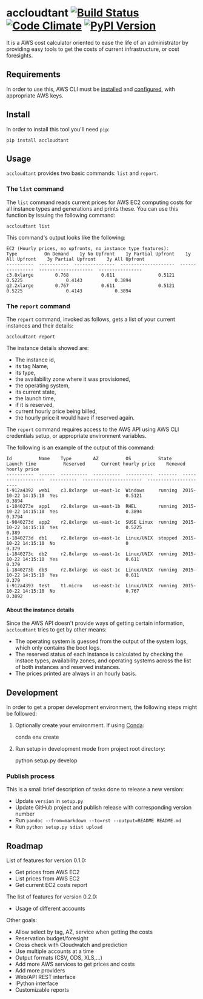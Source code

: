 # accloudtant [![Build Status][CI-Image]][CI-Url] [![Code Climate][CC-Image]][CC-Url] [![PyPI Version][PI-Image]][PI-Url]

  [CI-Image]: https://travis-ci.org/ifosch/accloudtant.svg
  [CI-Url]: https://travis-ci.org/ifosch/accloudtant
  [CC-Image]: https://codeclimate.com/github/ifosch/accloudtant/badges/gpa.svg
  [CC-Url]: https://codeclimate.com/github/ifosch/accloudtant
  [PI-Image]: https://badge.fury.io/py/accloudtant.svg
  [PI-Url]: https://badge.fury.io/py/accloudtant

It is a AWS cost calculator oriented to ease the life of an administrator by providing easy tools to get the costs of current infrastructure, or cost foresights.


## Requirements

In order to use this, AWS CLI must be [installed][AWS-CLI-Install] and [configured][AWS-CLI-Setup], with appropriate AWS keys.

  [AWS-CLI-Install]: http://docs.aws.amazon.com/cli/latest/userguide/installing.html
  [AWS-CLI-Setup]: http://docs.aws.amazon.com/cli/latest/userguide/cli-chap-getting-started.html

## Install

In order to install this tool you'll need `pip`:

    pip install accloudtant

## Usage

`accloudtant` provides two basic commands: `list` and `report`.

### The `list` command

The `list` command reads current prices for AWS EC2 computing costs for all instance types and generations and prints these.
You can use this function by issuing the following command:

    accloudtant list

This command's output looks like the following:

    EC2 (Hourly prices, no upfronts, no instance type features):
    Type          On Demand    1y No Upfront    1y Partial Upfront    1y All Upfront    3y Partial Upfront    3y All Upfront
    ----------  -----------  ---------------  --------------------  ----------------  --------------------  ----------------
    c3.8xlarge        0.768            0.611                0.5121            0.5225                0.4143            0.3894
    g2.2xlarge        0.767            0.611                0.5121            0.5225                0.4143            0.3894

### The `report` command

The `report` command, invoked as follows, gets a list of your current instances and their details:

    accloudtant report

The instance details showed are:

  * The instance id,
  * its tag Name,
  * its type,
  * the availability zone where it was provisioned,
  * the operating system,
  * its current state,
  * the launch time,
  * if it is reserved,
  * current hourly price being billed,
  * the hourly price it would have if reserved again.


The `report` command requires access to the AWS API using AWS CLI credentials setup, or appropriate environment variables.

The following is an example of the output of this command:

    Id          Name    Type        AZ          OS          State    Launch time          Reserved      Current hourly price    Renewed hourly price
    ----------  ------  ----------  ----------  ----------  -------  -------------------  ----------  ----------------------  ----------------------
    i-912a4392  web1    c3.8xlarge  us-east-1c  Windows     running  2015-10-22 14:15:10  Yes                         0.5121                  0.3894
    i-1840273e  app1    r2.8xlarge  us-east-1b  RHEL        running  2015-10-22 14:15:10  Yes                         0.3894                  0.3794
    i-9840273d  app2    r2.8xlarge  us-east-1c  SUSE Linux  running  2015-10-22 14:15:10  Yes                         0.5225                  0.389
    i-1840273d  db1     r2.8xlarge  us-east-1c  Linux/UNIX  stopped  2015-10-22 14:15:10  No                          0                       0.379
    i-1840273c  db2     r2.8xlarge  us-east-1c  Linux/UNIX  running  2015-10-22 14:15:10  Yes                         0.611                   0.379
    i-1840273b  db3     r2.8xlarge  us-east-1c  Linux/UNIX  running  2015-10-22 14:15:10  Yes                         0.611                   0.379
    i-912a4393  test    t1.micro    us-east-1c  Linux/UNIX  running  2015-10-22 14:15:10  No                          0.767                   0.3892

#### About the instance details

Since the AWS API doesn't provide ways of getting certain information, `accloudtant` tries to get by other means:

  - The operating system is guessed from the output of the system logs, which only contains the boot logs.
  - The reserved status of each instance is calculated by checking the instace types, availability zones, and operating systems across the list of both instances and reserved instances.
  - The prices printed are always in an hourly basis.

## Development

In order to get a proper development environment, the following steps might be followed:

  1. Optionally create your environment. If using [Conda](http://conda.pydata.org/docs/intro.html):

        conda env create

  2. Run setup in development mode from project root directory:

        python setup.py develop
        
### Publish process

This is a small brief description of tasks done to release a new version:

  - Update `version` in `setup.py`
  - Update GitHub project and publish release with corresponding version number
  - Run `pandoc --from=markdown --to=rst --output=README README.md`
  - Run `python setup.py sdist upload`

## Roadmap

List of features for version 0.1.0:

  * Get prices from AWS EC2
  * List prices from AWS EC2
  * Get current EC2 costs report
  
The list of features for version 0.2.0:

  * Usage of different accounts

Other goals:

  * Allow select by tag, AZ, service when getting the costs
  * Reservation budget/foresight
  * Cross check with Cloudwatch and prediction
  * Use multiple accounts at a time
  * Output formats (CSV, ODS, XLS,...)
  * Add more AWS services to get prices and costs
  * Add more providers
  * Web/API REST interface
  * IPython interface
  * Customizable reports

